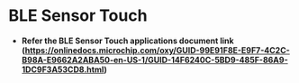 # BLE Sensor Touch

-   **Refer the BLE Sensor Touch applications document link (https://onlinedocs.microchip.com/oxy/GUID-99E91F8E-E9F7-4C2C-B98A-E9662A2ABA50-en-US-1/GUID-14F6240C-5BD9-485F-86A9-1DC9F3A53CD8.html)**